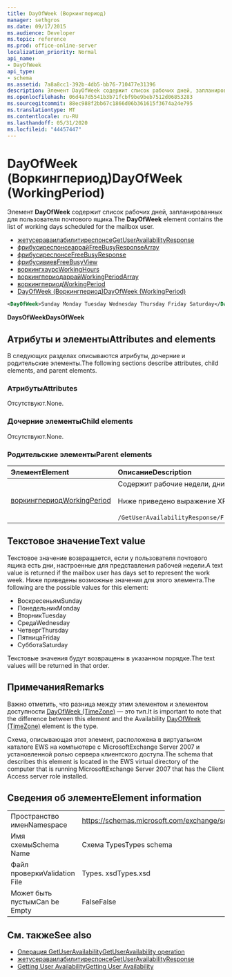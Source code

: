 ```yaml
---
title: DayOfWeek (Воркингпериод)
manager: sethgros
ms.date: 09/17/2015
ms.audience: Developer
ms.topic: reference
ms.prod: office-online-server
localization_priority: Normal
api_name:
- DayOfWeek
api_type:
- schema
ms.assetid: 7a8a8cc1-392b-4db5-bb76-710477e31396
description: Элемент DayOfWeek содержит список рабочих дней, запланированных для пользователя почтового ящика.
ms.openlocfilehash: 06d4a7d5541b3b71fcbf9be9beb7512d06853283
ms.sourcegitcommit: 88ec988f2bb67c1866d06b361615f3674a24e795
ms.translationtype: MT
ms.contentlocale: ru-RU
ms.lasthandoff: 05/31/2020
ms.locfileid: "44457447"
---
```

# <a name="dayofweek-workingperiod"></a><span data-ttu-id="578fc-103">DayOfWeek (Воркингпериод)</span><span class="sxs-lookup"><span data-stu-id="578fc-103">DayOfWeek (WorkingPeriod)</span></span>

<span data-ttu-id="578fc-104">Элемент **DayOfWeek** содержит список рабочих дней, запланированных для пользователя почтового ящика.</span><span class="sxs-lookup"><span data-stu-id="578fc-104">The **DayOfWeek** element contains the list of working days scheduled for the mailbox user.</span></span> 
  
- [<span data-ttu-id="578fc-105">жетусераваилабилитиреспонсе</span><span class="sxs-lookup"><span data-stu-id="578fc-105">GetUserAvailabilityResponse</span></span>](getuseravailabilityresponse.md)  
- [<span data-ttu-id="578fc-106">фрибусиреспонсеаррай</span><span class="sxs-lookup"><span data-stu-id="578fc-106">FreeBusyResponseArray</span></span>](freebusyresponsearray.md)  
- [<span data-ttu-id="578fc-107">фрибусиреспонсе</span><span class="sxs-lookup"><span data-stu-id="578fc-107">FreeBusyResponse</span></span>](freebusyresponse.md)  
- [<span data-ttu-id="578fc-108">фрибусивиев</span><span class="sxs-lookup"><span data-stu-id="578fc-108">FreeBusyView</span></span>](freebusyview.md)  
- [<span data-ttu-id="578fc-109">воркингхаурс</span><span class="sxs-lookup"><span data-stu-id="578fc-109">WorkingHours</span></span>](workinghours-ex15websvcsotherref.md)  
- [<span data-ttu-id="578fc-110">воркингпериодаррай</span><span class="sxs-lookup"><span data-stu-id="578fc-110">WorkingPeriodArray</span></span>](workingperiodarray.md) 
- [<span data-ttu-id="578fc-111">воркингпериод</span><span class="sxs-lookup"><span data-stu-id="578fc-111">WorkingPeriod</span></span>](workingperiod.md)  
- [<span data-ttu-id="578fc-112">DayOfWeek (Воркингпериод)</span><span class="sxs-lookup"><span data-stu-id="578fc-112">DayOfWeek (WorkingPeriod)</span></span>](dayofweek-workingperiod.md)
  
```xml
<DayOfWeek>Sunday Monday Tuesday Wednesday Thursday Friday Saturday</DayOfWeek>
```

<span data-ttu-id="578fc-113">**DaysOfWeek**</span><span class="sxs-lookup"><span data-stu-id="578fc-113">**DaysOfWeek**</span></span>

## <a name="attributes-and-elements"></a><span data-ttu-id="578fc-114">Атрибуты и элементы</span><span class="sxs-lookup"><span data-stu-id="578fc-114">Attributes and elements</span></span>

<span data-ttu-id="578fc-115">В следующих разделах описываются атрибуты, дочерние и родительские элементы.</span><span class="sxs-lookup"><span data-stu-id="578fc-115">The following sections describe attributes, child elements, and parent elements.</span></span>
  
### <a name="attributes"></a><span data-ttu-id="578fc-116">Атрибуты</span><span class="sxs-lookup"><span data-stu-id="578fc-116">Attributes</span></span>

<span data-ttu-id="578fc-117">Отсутствуют.</span><span class="sxs-lookup"><span data-stu-id="578fc-117">None.</span></span>
  
### <a name="child-elements"></a><span data-ttu-id="578fc-118">Дочерние элементы</span><span class="sxs-lookup"><span data-stu-id="578fc-118">Child elements</span></span>

<span data-ttu-id="578fc-119">Отсутствуют.</span><span class="sxs-lookup"><span data-stu-id="578fc-119">None.</span></span>
  
### <a name="parent-elements"></a><span data-ttu-id="578fc-120">Родительские элементы</span><span class="sxs-lookup"><span data-stu-id="578fc-120">Parent elements</span></span>

|<span data-ttu-id="578fc-121">**Элемент**</span><span class="sxs-lookup"><span data-stu-id="578fc-121">**Element**</span></span>|<span data-ttu-id="578fc-122">**Описание**</span><span class="sxs-lookup"><span data-stu-id="578fc-122">**Description**</span></span>|
|:-----|:-----|
|[<span data-ttu-id="578fc-123">воркингпериод</span><span class="sxs-lookup"><span data-stu-id="578fc-123">WorkingPeriod</span></span>](workingperiod.md) <br/> |<span data-ttu-id="578fc-124">Содержит рабочие недели, дни и часы пользователя почтового ящика.</span><span class="sxs-lookup"><span data-stu-id="578fc-124">Contains the work week days and hours of the mailbox user.</span></span><br/><br/><span data-ttu-id="578fc-125">Ниже приведено выражение XPath для этого элемента:</span><span class="sxs-lookup"><span data-stu-id="578fc-125">The following is the XPath expression to this element:</span></span><br/><br/>`/GetUserAvailabilityResponse/FreeBusyResponseArray/FreeBusyResponse/FreeBusyView/WorkingHours/WorkingPeriodArray/WorkingPeriod[i[` <br/> |
   
## <a name="text-value"></a><span data-ttu-id="578fc-126">Текстовое значение</span><span class="sxs-lookup"><span data-stu-id="578fc-126">Text value</span></span>

<span data-ttu-id="578fc-127">Текстовое значение возвращается, если у пользователя почтового ящика есть дни, настроенные для представления рабочей недели.</span><span class="sxs-lookup"><span data-stu-id="578fc-127">A text value is returned if the mailbox user has days set to represent the work week.</span></span> <span data-ttu-id="578fc-128">Ниже приведены возможные значения для этого элемента.</span><span class="sxs-lookup"><span data-stu-id="578fc-128">The following are the possible values for this element:</span></span>
  
- <span data-ttu-id="578fc-129">Воскресеньям</span><span class="sxs-lookup"><span data-stu-id="578fc-129">Sunday</span></span>    
- <span data-ttu-id="578fc-130">Понедельник</span><span class="sxs-lookup"><span data-stu-id="578fc-130">Monday</span></span>    
- <span data-ttu-id="578fc-131">Вторник</span><span class="sxs-lookup"><span data-stu-id="578fc-131">Tuesday</span></span>    
- <span data-ttu-id="578fc-132">Среда</span><span class="sxs-lookup"><span data-stu-id="578fc-132">Wednesday</span></span>    
- <span data-ttu-id="578fc-133">Четверг</span><span class="sxs-lookup"><span data-stu-id="578fc-133">Thursday</span></span>    
- <span data-ttu-id="578fc-134">Пятница</span><span class="sxs-lookup"><span data-stu-id="578fc-134">Friday</span></span>    
- <span data-ttu-id="578fc-135">Суббота</span><span class="sxs-lookup"><span data-stu-id="578fc-135">Saturday</span></span> 
    
<span data-ttu-id="578fc-136">Текстовые значения будут возвращены в указанном порядке.</span><span class="sxs-lookup"><span data-stu-id="578fc-136">The text values will be returned in that order.</span></span>
  
## <a name="remarks"></a><span data-ttu-id="578fc-137">Примечания</span><span class="sxs-lookup"><span data-stu-id="578fc-137">Remarks</span></span>

<span data-ttu-id="578fc-138">Важно отметить, что разница между этим элементом и элементом доступности [DayOfWeek (TimeZone)](dayofweek-timezone.md) — это тип.</span><span class="sxs-lookup"><span data-stu-id="578fc-138">It is important to note that the difference between this element and the Availability [DayOfWeek (TimeZone)](dayofweek-timezone.md) element is the type.</span></span> 
  
<span data-ttu-id="578fc-139">Схема, описывающая этот элемент, расположена в виртуальном каталоге EWS на компьютере с MicrosoftExchange Server 2007 и установленной ролью сервера клиентского доступа.</span><span class="sxs-lookup"><span data-stu-id="578fc-139">The schema that describes this element is located in the EWS virtual directory of the computer that is running MicrosoftExchange Server 2007 that has the Client Access server role installed.</span></span>
  
## <a name="element-information"></a><span data-ttu-id="578fc-140">Сведения об элементе</span><span class="sxs-lookup"><span data-stu-id="578fc-140">Element information</span></span>

|||
|:-----|:-----|
|<span data-ttu-id="578fc-141">Пространство имен</span><span class="sxs-lookup"><span data-stu-id="578fc-141">Namespace</span></span>  <br/> |https://schemas.microsoft.com/exchange/services/2006/types  <br/> |
|<span data-ttu-id="578fc-142">Имя схемы</span><span class="sxs-lookup"><span data-stu-id="578fc-142">Schema Name</span></span>  <br/> |<span data-ttu-id="578fc-143">Схема Types</span><span class="sxs-lookup"><span data-stu-id="578fc-143">Types schema</span></span>  <br/> |
|<span data-ttu-id="578fc-144">Файл проверки</span><span class="sxs-lookup"><span data-stu-id="578fc-144">Validation File</span></span>  <br/> |<span data-ttu-id="578fc-145">Types. xsd</span><span class="sxs-lookup"><span data-stu-id="578fc-145">Types.xsd</span></span>  <br/> |
|<span data-ttu-id="578fc-146">Может быть пустым</span><span class="sxs-lookup"><span data-stu-id="578fc-146">Can be Empty</span></span>  <br/> |<span data-ttu-id="578fc-147">False</span><span class="sxs-lookup"><span data-stu-id="578fc-147">False</span></span>  <br/> |
   
## <a name="see-also"></a><span data-ttu-id="578fc-148">См. также</span><span class="sxs-lookup"><span data-stu-id="578fc-148">See also</span></span>

- [<span data-ttu-id="578fc-149">Операция GetUserAvailability</span><span class="sxs-lookup"><span data-stu-id="578fc-149">GetUserAvailability operation</span></span>](getuseravailability-operation.md)  
- [<span data-ttu-id="578fc-150">жетусераваилабилитиреспонсе</span><span class="sxs-lookup"><span data-stu-id="578fc-150">GetUserAvailabilityResponse</span></span>](getuseravailabilityresponse.md)
- [<span data-ttu-id="578fc-151">Getting User Availability</span><span class="sxs-lookup"><span data-stu-id="578fc-151">Getting User Availability</span></span>](https://msdn.microsoft.com/library/d4133fcb-9b0f-4e6b-aadf-a389da83516a%28Office.15%29.aspx)

